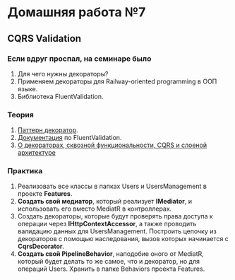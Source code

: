 # Домашняя работа №7

## CQRS Validation

### Если вдруг проспал, на семинаре было
1) Для чего нужны декораторы?
2) Применяем декораторы для Railway-oriented programming в ООП языке.
3) Библиотека FluentValidation.

### Теория
1. [Паттерн декоратор](https://metanit.com/sharp/patterns/4.1.php).
2. [Документация](https://docs.fluentvalidation.net) по FluentValidation.
3. [О декораторах, сквозной функциональности, CQRS и слоеной архитектуре](https://habr.com/ru/articles/353258/)

### Практика
1. Реализовать все классы в папках Users и UsersManagement в проекте **Features**.
2. **Создать свой медиатор**, который реализует **IMediator**, и использовать его вместо MediatR в контроллерах.
3. Создать декораторы, которые будут проверять права доступа к операции через **IHttpContextAccessor**, а также проводить валидацию данных для UsersManagement. Построить цепочку из декораторов с помощью наследования, вызов которых начинается с **CqrsDecorator**.
4. **Создать свой PipelineBehavior**, наподобие оного от MediatR, который будет делать то же самое, что и декоратор, но для операций Users. Хранить в папке Behaviors проекта Features. 
